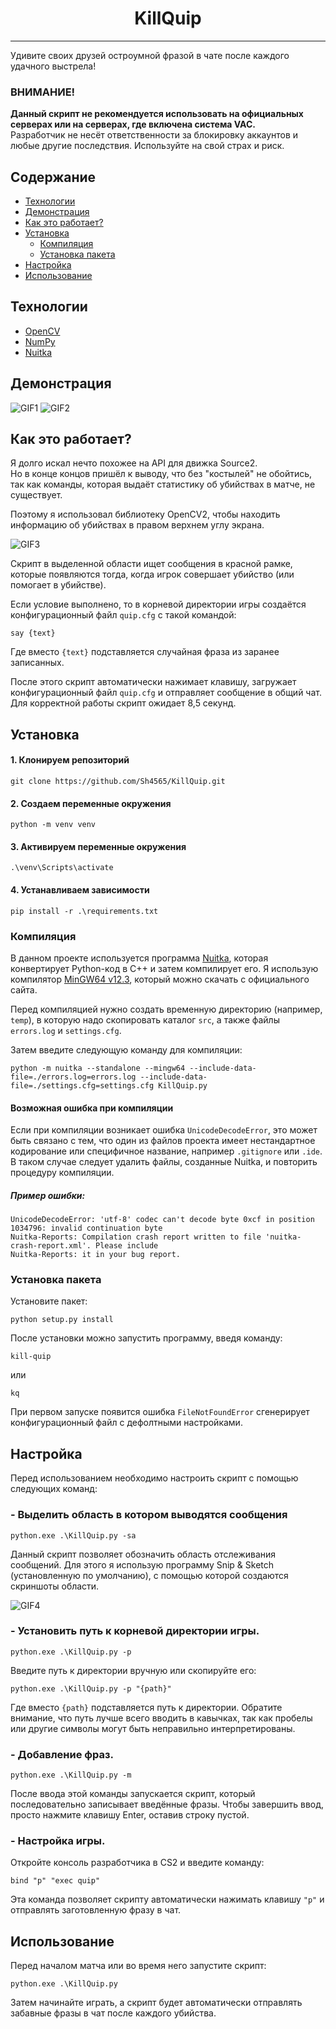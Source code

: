 
<h1 align="center">KillQuip</h1>

---

Удивите своих друзей остроумной фразой в чате после каждого удачного выстрела!


### ВНИМАНИЕ!
**Данный скрипт не рекомендуется использовать на официальных серверах или на серверах, 
где включена система VAC.**  
Разработчик не несёт ответственности за блокировку аккаунтов и любые другие 
последствия. Используйте на свой страх и риск.


## Содержание
- [Технологии](#технологии)
- [Демонстрация](#демонстрация)
- [Как это работает?](#как-это-работает)
- [Установка](#установка)
  - [Компиляция](#компиляция)
  - [Установка пакета](#установка-пакета)
- [Настройка](#настройка)
- [Использование](#Использование)


## Технологии
- [OpenCV](https://opencv.org)
- [NumPy](https://numpy.org)
- [Nuitka](https://nuitka.net)


## Демонстрация
![GIF1](https://github.com/Sh4565/Xlams/blob/main/GIFs/KillQuip/1.gif?raw=true)
![GIF2](https://github.com/Sh4565/Xlams/blob/main/GIFs/KillQuip/2.gif?raw=true)


## Как это работает?
Я долго искал нечто похожее на API для движка Source2.  
Но в конце концов пришёл к выводу, что без "костылей" не обойтись, так как команды, 
которая выдаёт статистику об убийствах в матче, не существует.

Поэтому я использовал библиотеку OpenCV2, чтобы находить информацию об убийствах 
в правом верхнем углу экрана.

![GIF3](https://github.com/Sh4565/Xlams/blob/main/GIFs/KillQuip/3.gif?raw=true)

Скрипт в выделенной области ищет сообщения в красной рамке, которые появляются тогда, когда игрок совершает убийство (или помогает в убийстве).

Если условие выполнено, то в корневой директории игры создаётся конфигурационный файл `quip.cfg` с такой командой:

```commandline
say {text}
```
Где вместо `{text}` подставляется случайная фраза из заранее записанных.

После этого скрипт автоматически нажимает клавишу, загружает конфигурационный 
файл `quip.cfg` и отправляет сообщение в общий чат. Для корректной работы скрипт 
ожидает 8,5 секунд.


## Установка
#### 1. Клонируем репозиторий
```commandline
git clone https://github.com/Sh4565/KillQuip.git
```

#### 2. Создаем переменные окружения
```commandline
python -m venv venv
```

#### 3. Активируем переменные окружения
```commandline
.\venv\Scripts\activate
```

#### 4. Устанавливаем зависимости
```commandline
pip install -r .\requirements.txt
```

### Компиляция
В данном проекте используется программа [Nuitka](https://nuitka.net), 
которая конвертирует Python-код в C++ и затем компилирует его.
Я использую компилятор [MinGW64 v12.3](https://objects.githubusercontent.com/github-production-release-asset-2e65be/220996547/86825ef3-e192-47cb-a35b-6534c686ac07?X-Amz-Algorithm=AWS4-HMAC-SHA256&X-Amz-Credential=releaseassetproduction%2F20240803%2Fus-east-1%2Fs3%2Faws4_request&X-Amz-Date=20240803T124102Z&X-Amz-Expires=300&X-Amz-Signature=27bcd64354dac92c70216813768d49896ab4dd45b5a1daa4c3e694120fcdae69&X-Amz-SignedHeaders=host&actor_id=77664190&key_id=0&repo_id=220996547&response-content-disposition=attachment%3B%20filename%3Dwinlibs-x86_64-posix-seh-gcc-12.3.0-llvm-16.0.4-mingw-w64ucrt-11.0.0-r1.7z&response-content-type=application%2Foctet-stream), который можно скачать с 
официального сайта.

Перед компиляцией нужно создать временную директорию (например, `temp`), в 
которую надо скопировать каталог `src`, а также файлы `errors.log` и 
`settings.cfg`.

Затем введите следующую команду для компиляции:
```commandline
python -m nuitka --standalone --mingw64 --include-data-file=./errors.log=errors.log --include-data-file=./settings.cfg=settings.cfg KillQuip.py
```

#### Возможная ошибка при компиляции
Если при компиляции возникает ошибка `UnicodeDecodeError`, это может быть 
связано с тем, что один из файлов проекта имеет нестандартное кодирование 
или специфичное название, например `.gitignore` или `.ide`. 
В таком случае следует удалить файлы, созданные Nuitka, и повторить процедуру 
компиляции.

##### Пример ошибки:
```commandline
UnicodeDecodeError: 'utf-8' codec can't decode byte 0xcf in position 1034796: invalid continuation byte
Nuitka-Reports: Compilation crash report written to file 'nuitka-crash-report.xml'. Please include
Nuitka-Reports: it in your bug report.
```


### Установка пакета
Установите пакет:
```commandline
python setup.py install
```
После установки можно запустить программу, введя команду:
```commandline
kill-quip
```
или
```commandline
kq
```
При первом запуске появится ошибка `FileNotFoundError` сгенерирует 
конфигурационный файл с дефолтными настройками. 


## Настройка

Перед использованием необходимо настроить скрипт с помощью следующих команд:

### - Выделить область в котором выводятся сообщения 
```shell
python.exe .\KillQuip.py -sa
```

Данный скрипт позволяет обозначить область отслеживания сообщений.
Для этого я использую программу Snip & Sketch (установленную по умолчанию), 
с помощью которой создаются скриншоты области.

![GIF4](https://github.com/Sh4565/Xlams/blob/main/GIFs/KillQuip/4.gif?raw=true)


### - Установить путь к корневой директории игры.
```shell
python.exe .\KillQuip.py -p
```
Введите путь к директории вручную или скопируйте его:


```shell
python.exe .\KillQuip.py -p "{path}"
```
Где вместо `{path}` подставляется путь к директории. Обратите внимание, что путь 
лучше всего вводить в кавычках, так как пробелы или другие символы могут быть 
неправильно интерпретированы.


### - Добавление фраз.
```shell
python.exe .\KillQuip.py -m
```
После ввода этой команды запускается скрипт, который последовательно записывает 
введённые фразы.
Чтобы завершить ввод, просто нажмите клавишу Enter, оставив строку пустой.


### - Настройка игры.
Откройте консоль разработчика в CS2 и введите команду:
```commandline
bind "p" "exec quip"
```
Эта команда позволяет скрипту автоматически нажимать клавишу `"p"` и отправлять 
заготовленную фразу в чат.

## Использование
Перед началом матча или во время него запустите скрипт: 
```shell
python.exe .\KillQuip.py
```
Затем начинайте играть, а скрипт будет автоматически отправлять забавные фразы 
в чат после каждого убийства.